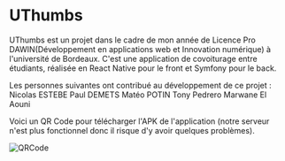 # UThumbs

UThumbs est un projet dans le cadre de mon année de Licence Pro DAWIN(Développement en applications web et Innovation numérique) à l'université de Bordeaux.
C'est une application de covoiturage entre étudiants, réalisée en React Native pour le front et Symfony pour le back.

Les personnes suivantes ont contribué au développement de ce projet :
Nicolas ESTEBE
Paul DEMETS
Matéo POTIN
Tony Pedrero
Marwane El Aouni

Voici un QR Code pour télécharger l'APK de l'application (notre serveur n'est plus fonctionnel donc il risque d'y avoir quelques problèmes).

![QRCode](https://user-images.githubusercontent.com/47208689/88082999-c9cc0700-cb82-11ea-8971-bcd10e1a49b0.png)
